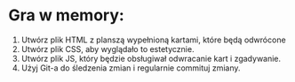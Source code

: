 # Gra w memory:

1. Utwórz plik HTML z planszą wypełnioną kartami, które będą odwrócone
2. Utwórz plik CSS, aby wyglądało to estetycznie.
3. Utwórz plik JS, który będzie obsługiwał odwracanie kart i zgadywanie.
4. Użyj Git-a do śledzenia zmian i regularnie commituj zmiany.

